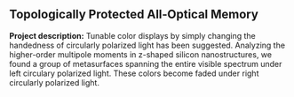 ## Topologically Protected All‐Optical Memory

**Project description:** Tunable color displays by simply changing the handedness of circularly polarized light has been suggested. Analyzing the higher-order multipole moments in z-shaped silicon nanostructures, we found a group of metasurfaces spanning the entire visible spectrum under left circulary polarized light. These colors become faded under right circularly polarized light.

